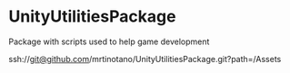 # UnityUtilitiesPackage
Package with scripts used to help game development

ssh://git@github.com/mrtinotano/UnityUtilitiesPackage.git?path=/Assets
